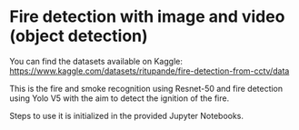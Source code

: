 # Fire detection with image and video (object detection)

You can find the datasets available on Kaggle: https://www.kaggle.com/datasets/ritupande/fire-detection-from-cctv/data

This is the fire and smoke recognition using Resnet-50 and fire detection using Yolo V5 with the aim to detect the ignition of the fire.

Steps to use it is initialized in the provided Jupyter Notebooks.
